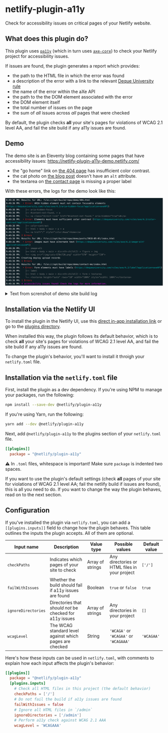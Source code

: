 # netlify-plugin-a11y

Check for accessibility issues on critical pages of your Netlify website.

## What does this plugin do?
This plugin uses [`pa11y`](https://github.com/pa11y/pa11y) (which in turn uses [`axe-core`](https://github.com/dequelabs/axe-core)) to check your Netlify project for accessibility issues. 

If issues are found, the plugin generates a report which provides:
- the path to the HTML file in which the error was found
- a description of the error with a link to the relevant [Deque University rule](https://dequeuniversity.com/rules/axe/latest)
- the name of the error within the aXe API
- the path to the the DOM element associated with the error
- the DOM element itself
- the total number of issues on the page
- the sum of *all* issues across *all* pages that were checked

By default, the plugin checks **all** your site's pages for violations of WCAG 2.1 level AA, and fail the site build if any a11y issues are found.
## Demo

The demo site is an Eleventy blog containing some pages that have accessibility issues: https://netlify-plugin-a11y-demo.netlify.com/

- the "go home" link on [the 404 page](https://netlify-plugin-a11y-demo.netlify.app/404.html) has insufficient color contrast.
- the cat photo on [the blog post](https://netlify-plugin-a11y-demo.netlify.app/404.html) doesn't have an `alt` attribute.
- the textarea on [the contact page](https://netlify-plugin-a11y-demo.netlify.app/contact-me/) is missing a proper label

With these errors, the logs for the demo look like this:

![Screenshot of demo site build log.](./assets/plugin-a11y-log.png)
<details>
	<summary>Text from screnshot of demo site build log</summary>

```
9:49:36 PM: Results for URL: file:///opt/build/repo/demo/404.html
9:49:36 PM:  • Error: ARIA hidden element must not contain focusable elements (https://dequeuniversity.com/rules/axe/4.3/aria-hidden-focus?application=axeAPI)
9:49:36 PM:    ├── aria-hidden-focus
9:49:36 PM:    ├── #content-not-found. > a
9:49:36 PM:    └── <a class="direct-link" href="#content-not-found." aria-hidden="true">#</a>
9:49:36 PM:  • Error: Elements must have sufficient color contrast (https://dequeuniversity.com/rules/axe/4.3/color-contrast?application=axeAPI)
9:49:36 PM:    ├── color-contrast
9:49:36 PM:    ├── html > body > main > p > a
9:49:36 PM:    └── <a href="/" style="color:#aaa">home</a>
9:49:36 PM: 2 Errors
9:49:36 PM: Results for URL: file:///opt/build/repo/demo/posts/2018-05-01/index.html
9:49:36 PM:  • Error: Images must have alternate text (https://dequeuniversity.com/rules/axe/4.3/image-alt?application=axeAPI)
9:49:36 PM:    ├── image-alt
9:49:36 PM:    ├── html > body > main > div:nth-child(2) > figure > img
9:49:36 PM:    └── <img src="/img/cats-570x720.png" width="570" height="720">
9:49:36 PM: Creating deploy upload records
9:49:36 PM: 1 Errors
9:49:36 PM: Results for URL: file:///opt/build/repo/demo/contact-me/index.html
9:49:36 PM:  • Error: Form elements must have labels (https://dequeuniversity.com/rules/axe/4.3/label?application=axeAPI)
9:49:36 PM:    ├── label
9:49:36 PM:    ├── html > body > main > div:nth-child(2) > form > textarea
9:49:36 PM:    └── <textarea height="auto" rows="10" width="100%" style="width: 100%"></textarea>
9:49:36 PM: 1 Errors
9:49:36 PM: 4 accessibility issues found! Check the logs for more information.
```
</details>


## Installation via the Netlify UI
To install the plugin in the Netlify UI, use this [direct in-app installation link](https://app.netlify.com/plugins/netlify-plugin-a11y/install) or go to the [plugins directory](https://app.netlify.com/plugins).

When installed this way, the plugin follows its default behavior, which is to check **all** your site's pages for violations of WCAG 2.1 level AA, and fail the site build if any a11y issues are found.

To change the plugin's behavior, you'll want to install it throigh your `netlify.toml` file.

## Installation via the `netlify.toml` file
First, install the plugin as a dev dependency. If you're using NPM to manage your packages, run the following:
``` bash
npm install --save-dev @netlify/plugin-a11y
```

If you're using Yarn, run the following:
``` bash
yarn add --dev @netlify/plugin-a11y
```

Next, add `@netlify/plugin-a11y` to the plugins section of your `netlify.toml` file.

```toml
[[plugins]]
  package = "@netlify/plugin-a11y"
```
⚠️ In `.toml` files, whitespace is important! Make sure `package` is indented two spaces.

If you want to use the plugin's default settings (check **all** pages of your site for violations of WCAG 2.1 level AA; fail the netlify build if issues are found), this is all you need to do. If you want to change the way the plugin behaves, read on to the next section.

## Configuration
If you've installed the plugin via `netlify.toml`, you can add a `[[plugins.inputs]]` field to change how the plugin behaves. This table outlines the inputs the plugin accepts. All of them are optional.


| Input name          | Description                                              | Value type       | Possible values                               | Default value |
|---------------------|----------------------------------------------------------|------------------|-----------------------------------------------|---------------|
| `checkPaths`        | Indicates which pages of your site to check              | Array of strings | Any directories or HTML files in your project | `['/']`       |
| `failWithIssues`    | Whether the build should fail if a11y issues are found   | Boolean          | `true` or `false`                             | `true`        |
| `ignoreDirectories` | Directories that *should not* be checked for a11y issues | Array of strings | Any directories in your project               | `[]`          |
| `wcagLevel`         | The WCAG standard level against which pages are checked  | String           | `'WCAGA'` or `'WCAGAA'` or `'WCAGAAA'`        | `'WCAGAA'`    |

Here's how these inputs can be used in `netlify.toml`, with comments to explain how each input affects the plugin's behavior:

``` toml
[[plugins]]
  package = "@netlify/plugin-a11y"
  [plugins.inputs]
    # Check all HTML files in this project (the default behavior)
    checkPaths = ['/']
    # Do not fail the build if a11y issues are found
    failWithIssues = false
    # Ignore all HTML files in `/admin`
    ignoreDirectories = ['/admin']
    # Perform a11y check against WCAG 2.1 AAA
    wcagLevel = 'WCAGAAA'
```
